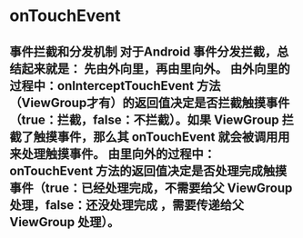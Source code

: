 # onTouchEvent
事件拦截和分发机制
对于Android 事件分发拦截，总结起来就是： 
先由外向里，再由里向外。 
由外向里的过程中：onInterceptTouchEvent 方法（ViewGroup才有）的返回值决定是否拦截触摸事件（true：拦截，false：不拦截）。如果 ViewGroup 拦截了触摸事件，那么其 onTouchEvent 就会被调用用来处理触摸事件。 
由里向外的过程中：onTouchEvent 方法的返回值决定是否处理完成触摸事件（true：已经处理完成，不需要给父 ViewGroup 处理，false：还没处理完成 ，需要传递给父 ViewGroup 处理）。
--------------------- 
